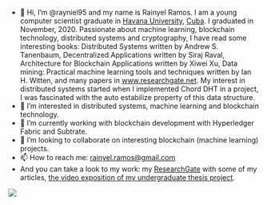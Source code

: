 - 👋 Hi, I’m @rayniel95 and my name is Rainyel Ramos. I am a young computer scientist graduate in [Havana University](http://www.uh.cu), [Cuba](https://en.wikipedia.org/wiki/Cuba). I graduated in November, 2020. Passionate about machine learning, blockchain technology, distributed systems and cryptography, I have read some interesting books: Distributed Systems written by Andrew S. Tanenbaum, Decentralized Applications written by Siraj Raval, Architecture for Blockchain Applications written by Xiwei Xu, Data mining: Practical machine learning tools and techniques written by Ian H. Witten, and many papers in www.researchgate.net. My interest in distributed systems started when I implemented Chord DHT in a project, I was fascinated with the auto estabilize property of this data structure.
- 👀 I’m interested in distributed systems, machine learning and blockchain technology.
- 🌱 I’m currently working with blockchain development with Hyperledger Fabric and Subtrate.
- 💞️ I’m looking to collaborate on interesting blockchain (machine learning) projects. 
- 📫 How to reach me: rainyel.ramos@gmail.com
-  And you can take a look to my work: my [ResearchGate](https://researchgate.net/profile/Rainyel_Gonzalez) with some of my articles, [the video exposition of my undergraduate thesis project](https://www.youtube.com/channel/UCLfQBlFqyxWjXTiET5uYtKg/featured).

<img
  src="https://cr-ss-service.azurewebsites.net/api/ScreenShot?widget=activity&username=rayniel95&labels=true"
/>

<!---
rayniel95/rayniel95 is a ✨ special ✨ repository because its `README.md` (this file) appears on your GitHub profile.
You can click the Preview link to take a look at your changes.
--->
